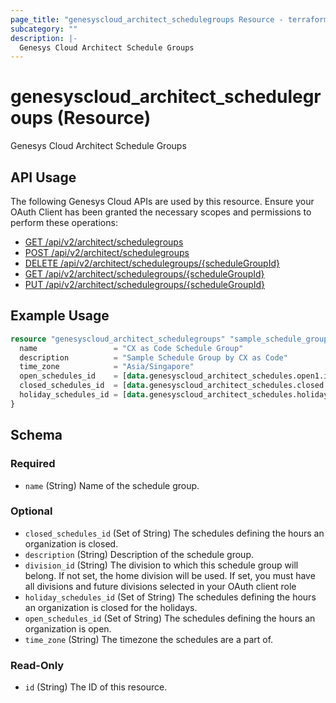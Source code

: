 ```yaml
---
page_title: "genesyscloud_architect_schedulegroups Resource - terraform-provider-genesyscloud"
subcategory: ""
description: |-
  Genesys Cloud Architect Schedule Groups
---
```

# genesyscloud_architect_schedulegroups (Resource)

Genesys Cloud Architect Schedule Groups

## API Usage
The following Genesys Cloud APIs are used by this resource. Ensure your OAuth Client has been granted the necessary scopes and permissions to perform these operations:

* [GET /api/v2/architect/schedulegroups](https://developer.genesys.cloud/api/rest/v2/architect/#get-api-v2-architect-schedulegroups)
* [POST /api/v2/architect/schedulegroups](https://developer.genesys.cloud/api/rest/v2/architect/#post-api-v2-architect-schedulegroups)
* [DELETE /api/v2/architect/schedulegroups/{scheduleGroupId}](https://developer.genesys.cloud/api/rest/v2/architect/#delete-api-v2-architect-schedulegroups--scheduleGroupId-)
* [GET /api/v2/architect/schedulegroups/{scheduleGroupId}](https://developer.genesys.cloud/api/rest/v2/architect/#get-api-v2-architect-schedulegroups--scheduleGroupId-)
* [PUT /api/v2/architect/schedulegroups/{scheduleGroupId}](https://developer.genesys.cloud/api/rest/v2/architect/#put-api-v2-architect-schedulegroups--scheduleGroupId-)


## Example Usage

```terraform
resource "genesyscloud_architect_schedulegroups" "sample_schedule_groups" {
  name                 = "CX as Code Schedule Group"
  description          = "Sample Schedule Group by CX as Code"
  time_zone            = "Asia/Singapore"
  open_schedules_id    = [data.genesyscloud_architect_schedules.open1.id, data.genesyscloud_architect_schedules.open2.id]
  closed_schedules_id  = [data.genesyscloud_architect_schedules.closed.id]
  holiday_schedules_id = [data.genesyscloud_architect_schedules.holiday.id]
}
```

<!-- schema generated by tfplugindocs -->
## Schema

### Required

- `name` (String) Name of the schedule group.

### Optional

- `closed_schedules_id` (Set of String) The schedules defining the hours an organization is closed.
- `description` (String) Description of the schedule group.
- `division_id` (String) The division to which this schedule group will belong. If not set, the home division will be used. If set, you must have all divisions and future divisions selected in your OAuth client role
- `holiday_schedules_id` (Set of String) The schedules defining the hours an organization is closed for the holidays.
- `open_schedules_id` (Set of String) The schedules defining the hours an organization is open.
- `time_zone` (String) The timezone the schedules are a part of.

### Read-Only

- `id` (String) The ID of this resource.

